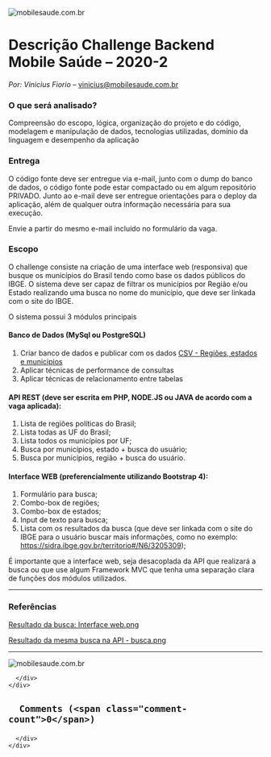             
  <div class="readme file file-markup wiki-content">
    <p><img alt="mobilesaude.com.br" src="https://www.mobilesaude.com.br/challenge/2018-2/cabecalho.png"></p>
<h1 id="markdown-header-descricao-challenge-backend-mobile-saude-2020-2">Descrição Challenge Backend Mobile Saúde – 2020-2</h1>
<p><em>Por: Vinicius Fiorio</em> –  <a href="mailto:vinicius@mobilesaude.com.br" rel="nofollow">vinicius@mobilesaude.com.br</a></p>
<h3 id="markdown-header-o-que-sera-analisado">O que será analisado?</h3>
<p>Compreensão do escopo, lógica, organização do projeto e do código, modelagem e manipulação de dados, tecnologias utilizadas, domínio da linguagem e desempenho da aplicação</p>
<h3 id="markdown-header-entrega">Entrega</h3>
<p>O código fonte deve ser entregue via e-mail, junto com o dump do banco de dados, o código fonte pode estar compactado ou em algum repositório PRIVADO. Junto ao e-mail deve ser entregue orientações para o deploy da aplicação, além de qualquer outra informação necessária para sua execução. </p>
<p>Envie a partir do mesmo e-mail incluído no formulário da vaga.</p>
<h3 id="markdown-header-escopo">Escopo</h3>
<p>O challenge consiste na criação de uma interface web (responsiva) que busque os municípios do Brasil tendo como base os dados públicos do IBGE. O sistema deve ser capaz de filtrar os municípios por Região e/ou Estado realizando uma busca no nome do município, que deve ser linkada com o site do IBGE.</p>
<p>O sistema possui 3 módulos principais</p>
<h4 id="markdown-header-banco-de-dados-mysql-ou-postgresql">Banco de Dados (MySql ou PostgreSQL)</h4>
<ol>
<li>Criar banco de dados e publicar com os dados <a href="http://mobilesaude.com.br/challenge/2018-2/challenge_backend_dados_dist.zip" rel="nofollow">CSV - Regiões, estados e municipios</a></li>
<li>Aplicar técnicas de performance de consultas</li>
<li>Aplicar técnicas de relacionamento entre tabelas </li>
</ol>
<h4 id="markdown-header-api-rest-deve-ser-escrita-em-php-nodejs-ou-java-de-acordo-com-a-vaga-aplicada">API REST (deve ser escrita em PHP, NODE.JS ou JAVA de acordo com a vaga aplicada):</h4>
<ol>
<li>Lista de regiões políticas do Brasil;</li>
<li>Lista todas as UF do Brasil; </li>
<li>Lista todos os municípios por UF;</li>
<li>Busca por municípios, estado + busca do usuário;</li>
<li>Busca por municípios, região + busca do usuário.</li>
</ol>
<h4 id="markdown-header-interface-web-preferencialmente-utilizando-bootstrap-4">Interface WEB (preferencialmente utilizando Bootstrap 4):</h4>
<ol>
<li>Formulário para busca; </li>
<li>Combo-box de regiões; </li>
<li>Combo-box de estados; </li>
<li>Input de texto para busca; </li>
<li>Lista com os resultados da busca (que deve ser linkada com o site do IBGE para o usuário buscar mais informações, como no exemplo: <a class="ap-connect-link" href="https://sidra.ibge.gov.br/territorio#/N6/3205309" rel="nofollow">https://sidra.ibge.gov.br/territorio#/N6/3205309</a>); </li>
</ol>
<p>É importante que a interface web, seja desacoplada da API que realizará a busca ou que use algum Framework MVC que tenha uma separação clara de funções dos módulos utilizados. </p>
<hr>
<h3 id="markdown-header-referencias">Referências</h3>
<p><a href="http://mobilesaude.com.br/challenge/2018-2/img1.png" rel="nofollow">Resultado da busca: Interface web.png</a></p>
<p><a href="http://mobilesaude.com.br/challenge/2018-2/img2.png" rel="nofollow">Resultado da mesma busca na API - busca.png</a></p>
<hr>
<p><img alt="mobilesaude.com.br" src="https://www.mobilesaude.com.br/challenge/logo-mobilesaude-cor.png"></p>
  </div>

          
        
      </div>
    </div>
  
</div>

<span id="user-repo-privilege-data" data-priv=""></span>


  
  
    
<section id="general-comments" class="main">
  <h1>
    
      Comments (<span class="comment-count">0</span>)
    
  </h1>
  <ol id="comments-list" class="comments-list line-commenting">
    <div id="general-thread-ids" data-value="[]"></div>
    
    
  </ol>
</section>



<script id="comment-template" type="text/html">
  



[[#deleted]]
<div class="deleted-comment-message" id="comment-[[comment_id]]" data-comment-id="[[comment_id]]">
  Comment deleted
</div>
[[/deleted]]

[[^deleted]]
<article id="comment-[[comment_id]]" class="iterable-item"
         data-content="[[content]]" data-comment-id="[[comment_id]]"
         data-convert-markup="[[convert_markup]]">
  <header>
    <div class="aui-avatar aui-avatar-medium author-avatar">
      <div class="aui-avatar-inner">
        <img src="https://d301sr5gafysq2.cloudfront.net/c3efb6c9e669/img/default_avatar/user_blue.svg" class="deferred-image"
            data-src-url="[[user_avatar_url]]"
            data-src-url-2x="[[user_avatar_url_2x]]">
      </div>
    </div>

    <span class="author-name">[[display_name]]</span>
    [[#account_status_lozenge]]
      <span class="aui-lozenge">[[account_status_lozenge]]</span>
    [[/account_status_lozenge]]
    [[#is_entity_author]]
      <span class="aui-lozenge aui-lozenge-complete aui-lozenge-subtle author-lozenge">author</span>
    [[/is_entity_author]]
    [[^is_entity_author]]
      [[#is_repo_owner]]
        <span class="aui-lozenge aui-lozenge-complete aui-lozenge-subtle owner-lozenge">repo owner</span>
      [[/is_repo_owner]]
    [[/is_entity_author]]
  </header>
  <div class="wiki-content comment-content">
    [[{content_rendered}]]
  </div>
  <ul class="comment-actions">
    

[[#isAuthenticated]]
  <li>
    <a href="#reply" class="reply-link execute click" data-add-to-stack="true">Reply</a>
  </li>
[[/isAuthenticated]]
[[#isLikable]]
  <li>
    <a href="#like" class="comment-actions--toggle-like"></a>
  </li>
[[/isLikable]]
[[#isAuthenticated]]
  <li class="comment-actions--like-info hidden" data-likes="[[likes]]"></li>
[[/isAuthenticated]]
[[#isEditable]]
  <li>
    <a href="#edit" class="edit-link">Edit</a>
  </li>
  <li>
    <a href="#delete" class="delete-link">Delete</a>
  </li>
[[/isEditable]]
[[^isEditable]]
  [[#isAdmin]]
  <li>
    <a href="#delete" class="delete-link">Delete</a>
  </li>
  [[/isAdmin]]
[[/isEditable]]
[[#show_tasks]]
  [[#allow_task_creation]]
    <li>
      <a href="#create-task" class="task-link execute click">Create task</a>
    </li>
  [[/allow_task_creation]]
[[/show_tasks]]
<li>
  <a class="permalink" href="#comment-[[comment_id]]" title="Link directly to this comment"><time datetime="[[utc_created_on]]" data-title="true">[[utc_created_on]]</time></a>
</li>

  </ul>
</article>
[[/deleted]]


<ul class="task-list"></ul>
<ol class="child-comments iterable"></ol>

</script>
<script id="new-comment-template" type="text/html">
  
<li class="new-comment">
  <div class="user">
    <div class="aui-avatar aui-avatar-medium">
      <div class="aui-avatar-inner">
        <img src="https://d301sr5gafysq2.cloudfront.net/c3efb6c9e669/img/default_avatar/user_blue.svg" class="deferred-image"
            data-src-url="[[user_avatar_url]]"
            data-src-url-2x="[[user_avatar_url_2x]]">
      </div>
    </div>
  </div>
  <form class="aui top-label editor" action="#">
    <input type="hidden" class="parent_id"/>
    <input type="hidden" class="comment_id"/>
    [[#convert_markup]]
      <div class="warning aui-message aui-message-warning convert-markup">
        <span class="aui-icon icon-warning"></span>
        
        This comment is currently being rendered in creole. Editing the comment will cause it to be rendered in <a target="_blank" href="https://confluence.atlassian.com/x/jIAuEg">markdown</a>.
        
      </div>
    [[/convert_markup]]
    <div class="field-group">
      <textarea id="id_new_comment" class="bb-mention-input"
          data-mention-url="/xhr/mentions/snippets/mobilesaude2/8eG5zz"
          placeholder="What do you want to say?">[[content]]</textarea>
      <div class="preview-container wiki-content"><!-- loaded via ajax --></div>
      <div class="error"></div>
    </div>
    
      <div class="gdpr-legacy-mentions-notice">
      </div>
    
    <div class="buttons">
      <button class="aui-button aui-button-primary js-comment-button" type="submit">Comment</button>
      <a href="#" class="cancel">Cancel</a>
      
      

    </div>
    <div class="mask"></div>
  </form>
</li>

</script>
<script id="new-atlassian-editor-comment-template" type="text/html">
  
<li class="new-comment">
  <div class="user">
    <div class="aui-avatar aui-avatar-medium">
      <div class="aui-avatar-inner">
        [[^hide_avatar]]
        <img src="https://d301sr5gafysq2.cloudfront.net/c3efb6c9e669/img/default_avatar/user_blue.svg" class="deferred-image"
            data-src-url="[[user_avatar_url]]"
            data-src-url-2x="[[user_avatar_url_2x]]">
        [[/hide_avatar]]
      </div>
    </div>
  </div>
  [[#convert_markup]]
    <div class="warning aui-message aui-message-warning convert-markup">
      <span class="aui-icon icon-warning"></span>
      
      This comment is currently being rendered in creole. Editing the comment will cause it to be rendered in <a target="_blank" href="https://confluence.atlassian.com/x/jIAuEg">markdown</a>.
      
    </div>
  [[/convert_markup]]
  <ak-editor-bitbucket
    default-value="[[content]]"
    context="comment"
    placeholder="What do you want to say?"
    show-buttons="true"
    data-mention-url="/xhr/mentions/snippets/mobilesaude2/8eG5zz"
    [[#can_private_comment]]
      private-comment-checkbox="true"
      [[#is_private]]
        private-comment-checked="true"
      [[/is_private]]
    [[/can_private_comment]]
  ></ak-editor-bitbucket>
  <div class="error"></div>
  <div class="autoformatting-hints">Hint: Try **bold**, `inline code` or ``` for code blocks.</div>
</li>

</script>


  


      </div>
    </div>
  </section>
